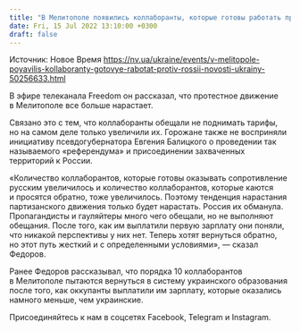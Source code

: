 ```yaml
---
title: "В Мелитополе появились коллаборанты, которые готовы работать против РФ — мэр"
date: Fri, 15 Jul 2022 13:10:00 +0300
draft: false
---
```

Источник: Новое Время https://nv.ua/ukraine/events/v-melitopole-poyavilis-kollaboranty-gotovye-rabotat-protiv-rossii-novosti-ukrainy-50256633.html


 В эфире телеканала Freedom он рассказал, что протестное движение в Мелитополе все больше нарастает.

Связано это с тем, что коллаборанты обещали не поднимать тарифы, но на самом деле только увеличили их. Горожане также не восприняли инициативу псевдогубернатора Евгения Балицкого о проведении так называемого «референдума» и присоединении захваченных территорий к России.

«Количество коллаборантов, которые готовы оказывать сопротивление русским увеличилось и количество коллаборантов, которые каются и просятся обратно, тоже увеличилось. Поэтому тенденция нарастания партизанского движения только будет нарастать. Россия их обманула. Пропагандисты и гауляйтеры много чего обещали, но не выполняют обещания. После того, как им выплатили первую зарплату они поняли, что никакой перспективы у них нет. Теперь хотят вернуться обратно, но этот путь жесткий и с определенными условиями», — сказал Федоров.

Ранее Федоров рассказывал, что порядка 10 коллаборантов в Мелитополе пытаются вернуться в систему украинского образования после того, как оккупанты выплатили им зарплату, которые оказались намного меньше, чем украинские.

Присоединяйтесь к нам в соцсетях Facebook, Telegram и Instagram.
